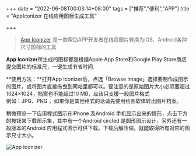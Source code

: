 +++
date = "2022-06-08T00:03:14+08:00"
tags = ["推荐","便利","APP"]
title = "AppIconizer 在线应用图标生成工具"

+++

> [App Iconizer](https://appiconizer.com/) 是一款帮助APP开发者在线将图片转换为iOS、Android各种尺寸图标的工具<!--more-->


**App Iconizer**所生成的图标都是根据Apple App Store和Google Play Store商店提交图片的标准尺，一键生成节省时间.


**使用方法：**打开App Iconizer后，点选「Browse Image」选择要制作成图示的图片，或将图片直接拖曳到网站里都可以。要注意的是原始图片大小必须要超过1024×1024，档案也不能超过10 MB，应该只支援一般图片格式  
例如：JPG、PNG ，如果你是其他格式的话请先使用绘图软体转出图片档案。


稍微预览一下应用程式图示在iPhone 及Android 手机显示出来的情形，点击下方的按钮来下载图示集，其中有一个Android circled 是圆形图示设计，另外还有一般版本的Android 应用程式图示可供下载。下载后解压缩，就能取得所有对应的图示尺寸大小。


![App Iconizer](https://image.thum.io/get/width/600/https://appiconizer.com/)